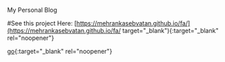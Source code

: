 My Personal Blog

#See this project Here:
[https://mehrankasebvatan.github.io/fa/](https://mehrankasebvatan.github.io/fa/ target="_blank"){:target="_blank" rel="noopener"}

[go](http://stackoverflow.com){:target="_blank" rel="noopener"}
